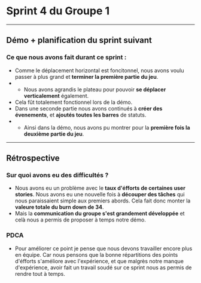 # Sprint 4 du Groupe 1
---
## Démo + planification du sprint suivant
### Ce que nous avons fait durant ce sprint :
- Comme le déplacement horizontal est foncitonnel, nous avons voulu passer à plus grand et **terminer la première partie du jeu**.
-  - Nous avons agrandis le plateau pour pouvoir **se déplacer verticalement** également.
- Cela fût totalement fonctionnel lors de la démo.
-  Dans une seconde partie nous avons continués à **créer des évenements**, et **ajoutés toutes les barres** de statuts. 
- - Ainsi dans la démo, nous avons pu montrer pour la **première fois la deuxième partie du jeu**.
---
## Rétrospective
### Sur quoi avons eu des difficultés ?

- Nous avons eu un problème avec le **taux d'éfforts de certaines user stories**. Nous avons eu une nouvelle fois à **découper des tâches** qui nous paraissaient simple aux premiers abords. Cela fait donc monter la **valeure totale du burn down de 34**.
- Mais la **communication du groupe s'est grandement développée** et celà nous a permis de proposer à temps notre démo.

### PDCA

- Pour améliorer ce point je pense que nous devons travailler encore plus en équipe. Car nous pensons que la bonne répartitions des points d'éfforts s'améliore avec l'expérience, et que malgrès notre manque d'expérience, avoir fait un travail soudé sur ce sprint nous as permis de rendre tout à temps. 
